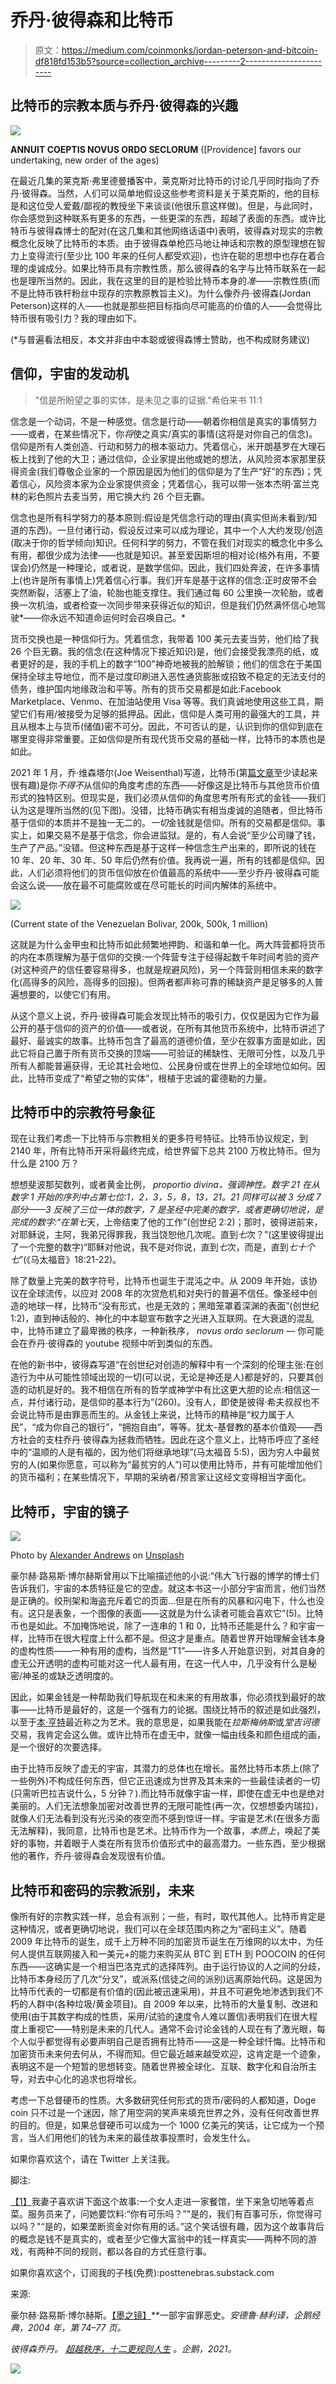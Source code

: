 # 乔丹·彼得森和比特币

> 原文：<https://medium.com/coinmonks/jordan-peterson-and-bitcoin-df818fd153b5?source=collection_archive---------2----------------------->

## 比特币的宗教本质与乔丹·彼得森的兴趣

![](img/18cce63d491cb8279dccb0909d50fc7c.png)

**ANNUIT COEPTIS NOVUS ORDO SECLORUM** ([Providence] favors our undertaking, new order of the ages)

在最近几集的莱克斯·弗里德曼播客中，莱克斯对比特币的讨论几乎同时指向了乔丹·彼得森。当然，人们可以简单地假设这些参考资料是关于莱克斯的，他的目标是和这位受人爱戴/鄙视的教授坐下来谈谈(他很乐意这样做)。但是，与此同时，你会感觉到这种联系有更多的东西，一些更深的东西，超越了表面的东西。或许比特币与彼得森博士的配对(在这几集和其他网络话语中)表明，彼得森对现实的宗教概念化反映了比特币的本质。由于彼得森单枪匹马地让神话和宗教的原型理想在智力上变得流行(至少比 100 年来的任何人都受欢迎)，也许在聪的思想中也存在着合理的虔诚成分。如果比特币具有宗教性质，那么彼得森的名字与比特币联系在一起也是理所当然的。因此，我在这里的目的是检验比特币本身的*准*——宗教性质(而不是比特币铁杆粉丝中现存的宗教原教旨主义)。为什么像乔丹·彼得森(Jordan Peterson)这样的人——也就是那些把目标指向尽可能高的价值的人——会觉得比特币很有吸引力？我的理由如下。

(*与普遍看法相反，本文并非由中本聪或彼得森博士赞助，也不构成财务建议)

## 信仰，宇宙的发动机

> "信是所盼望之事的实体，是未见之事的证据."希伯来书 11:1

信念是一个动词，不是一种感觉。信念是行动——朝着你相信是真实的事情努力——或者，在某些情况下，你*将*使之真实/真实的事情(这将是对你自己的信念)。信仰是所有人类创造、行动和努力的根本驱动力。凭着信心，米开朗基罗在大理石板上找到了他的大卫；通过信仰，企业家提出他或她的想法，从风险资本家那里获得资金(我们尊敬企业家的一个原因是因为他们的信仰是为了生产“好”的东西)；凭着信心，风险资本家为企业家提供资金；凭着信心，我可以带一张本杰明·富兰克林的彩色照片去麦当劳，用它换大约 26 个巨无霸。

信念也是所有科学努力的基本原则:假设是凭信念行动的理由(真实但尚未看到/知道的东西)。一旦付诸行动，假设反过来可以成为理论，其中一个人大约发现/创造(取决于你的哲学倾向)知识。任何科学的努力，不管在我们对现实的概念化中多么有用，都很少成为法律——也就是知识。甚至爱因斯坦的相对论(格外有用，不要误会)仍然是一种理论，或者说，是数学信仰。因此，我们四处奔波，在许多事情上(也许是所有事情上)凭着信心行事。我们开车是基于这样的信念:正时皮带不会突然断裂，活塞上了油，轮胎也能支撑住。我们通过每 60 公里换一次轮胎，或者换一次机油，或者检查一次同步带来获得近似的知识，但是我们仍然满怀信心地驾驶*——你永远不知道命运何时会召唤自己。*

货币交换也是一种信仰行为。凭着信念，我带着 100 美元去麦当劳，他们给了我 26 个巨无霸。我的信念(在这种情况下接近知识)是，他们会接受我漂亮的纸，或者更好的是，我的手机上的数字“100”神奇地被我的脸解锁；他们的信念在于美国保持全球主导地位，而不是过度印刷进入恶性通货膨胀或招致不稳定的无法支付的债务，维护国内地缘政治和平等。所有的货币交易都是如此:Facebook Marketplace、Venmo、在加油站使用 Visa 等等。我们真诚地使用这些工具，期望它们有用/被接受为足够的抵押品。因此，信仰是人类可用的最强大的工具，并且从根本上与货币(储值)密不可分。因此，不可否认的是，认识到你的信仰到底在哪里变得非常重要。正如信仰是所有现代货币交易的基础一样，比特币的本质也是如此。

2021 年 1 月，乔·维森塔尔(Joe Weisenthal)写道，比特币(第[篇文章](https://www.bloomberg.com/news/articles/2021-01-21/bitcoin-is-a-faith-based-asset-joe-weisenthal)至少读起来很有趣)是你*不得不*从信仰的角度考虑的东西——好像这是比特币与其他货币价值形式的独特区别。但现实是，我们必须从信仰的角度思考所有形式的金钱——我们认为这是理所当然的(见下图)。没错，比特币确实有相当虔诚的追随者，但比特币基于信仰的本质并不是独一无二的。*一切*金钱就是信仰。所有的交易都是信仰。事实上，如果交易不是基于信念，你会进监狱。是的，有人会说“至少公司赚了钱，生产了产品。”没错。但这种东西是基于这样一种信念生产出来的，即所说的钱在 10 年、20 年、30 年、50 年后仍然有价值。我再说一遍，所有的钱都是信仰。因此，人们必须将他们的货币信仰放在价值最高的系统中——至少乔丹·彼得森可能会这么说——放在最不可能腐败或在尽可能长的时间内解体的系统中。

![](img/dd8e258c86208a46832e0622ab60ee61.png)

(Current state of the Venezuelan Bolivar, 200k, 500k, 1 million)

这就是为什么金甲虫和比特币如此频繁地押韵、和谐和单一化。两大阵营都将货币的内在本质理解为基于信仰的交换:一个阵营专注于经得起数千年时间考验的资产(对这种资产的信任要容易得多，也就是规避风险)，另一个阵营则相信未来的数字化(高得多的风险，高得多的回报)。但两者都声称可靠的稀缺资产是足够多的人普遍想要的，以使它们有用。

从这个意义上说，乔丹·彼得森可能会发现比特币的吸引力，仅仅是因为它作为最公开的基于信仰的资产的价值——或者说，在所有其他货币系统中，比特币讲述了最好、最诚实的故事。比特币包含了最高的道德价值，至少在叙事方面是如此，因此它将自己置于所有货币交换的顶端——可验证的稀缺性、无限可分性，以及几乎所有人都能普遍获得，无论其社会地位、公民身份或在世界上的全球地位如何。因此，比特币变成了“希望之物的实体”，根植于忠诚的霍德勒的力量。

## 比特币中的宗教符号象征

现在让我们考虑一下比特币与宗教相关的更多符号特征。比特币协议规定，到 2140 年，所有比特币开采将最终完成，给世界留下总共 2100 万枚比特币。但为什么是 2100 万？

想想斐波那契数列，或者黄金比例， *proportio divina，*强调神性。数字 21 在从数字 1 开始的序列中占第七位:1，2，3，5，8，13，21。21 同样可以被 3 分成 7 部分——3 反映了三位一体的数字，7 是圣经中完美的数字，或者更确切地说，是完成的数字:“在*第七*天，上帝结束了他的工作”(创世纪 2:2)；那时，彼得进前来，对耶稣说，主阿，我弟兄得罪我，我当饶恕他几次呢。直到*七*次？”(这里彼得提出了一个完整的数字)“耶稣对他说，我不是对你说，直到*七*次，而是，直到*七十个七*”(《马太福音》18:21-22)。

除了数量上完美的数字符号，比特币也诞生于混沌之中。从 2009 年开始，该协议在全球流传，以应对 2008 年的次贷危机和对央行的普遍不信任。像圣经中创造的地球一样，比特币“没有形式，也是无效的；黑暗笼罩着深渊的表面”(创世纪 1:2)，直到神话般的、神化的中本聪宣布数字之光进入互联网。在大衰退的混乱中，比特币建立了最卑微的秩序，一种新秩序， *novus ordo seclorum —* 你可能会在乔丹·彼得森的 youtube 视频中听到类似的东西。

在他的新书中，彼得森写道“在创世纪对创造的解释中有一个深刻的伦理主张:在创造行为中从可能性领域出现的一切(可以说，无论是神还是人)都是好的，只要其创造的动机是好的。我不相信在所有的哲学或神学中有比这更大胆的论点:相信这一点，并付诸行动，是信仰的基本行为”(260)。没有人，即使是彼得·希夫叔叔也不会说比特币是由罪恶而生的。从金钱上来说，比特币的精神是“权力属于人民”，“成为你自己的银行”，“拥抱自由”，等等。犹太-基督教的基本价值观——西方社会的支柱乔丹·彼得森为拯救而牺牲。因此在这个意义上，比特币呼应了圣经中的“温顺的人是有福的，因为他们将继承地球”(马太福音 5:5)，因为穷人中最贫穷的人(如果你愿意，可以称为“最贫穷的人”)可以使用比特币，并有可能增加他们的货币福利；在某些情况下，早期的采纳者/预言家让这经文变得相当字面化。

## 比特币，宇宙的镜子

![](img/63f99e1ec350acefb7f66e73a306af0c.png)

Photo by [Alexander Andrews](https://unsplash.com/@alex_andrews?utm_source=unsplash&utm_medium=referral&utm_content=creditCopyText) on [Unsplash](https://unsplash.com/s/photos/outer-space?utm_source=unsplash&utm_medium=referral&utm_content=creditCopyText)

豪尔赫·路易斯·博尔赫斯曾用以下比喻描述他的小说:“伟大飞行器的博学的博士们告诉我们，宇宙的本质特征是它的空虚。就这本书这一小部分宇宙而言，他们当然是正确的。绞刑架和海盗充斥着它的页面…但是在所有的风暴和闪电下，什么也没有。这只是表象，一个图像的表面——这就是为什么读者可能会喜欢它”(5)。比特币也是如此。不加掩饰地说，除了一连串的 1 和 0，比特币还能是什么？和宇宙一样，比特币在很大程度上什么都不是。但这才是重点。随着世界开始理解金钱本身的虚构性质——一种有用的虚构，当然是“T1”——许多人开始意识到，对其自身的虚无公开透明的虚构可能对这一代人最有用，在这一代人中，几乎没有什么是秘密/神圣的或缺乏透明度的。

因此，如果金钱是一种帮助我们导航现在和未来的有用故事，你必须找到最好的故事——比特币是最好的，这是一个强有力的论据。围绕比特币的叙述是如此强烈，以至于[本·亨特](https://www.epsilontheory.com/in-praise-of-bitcoin/)最近称之为艺术。我的意思是，如果我能在*拉斯梅纳斯*或*堂吉诃德*交易，我肯定会这么做。或许比特币在虚无中，就像一幅由线条和颜色组成的画，是一个很好的次要选择。

由于比特币反映了虚无的宇宙，其潜力的总体也在增长。虽然比特币本质上(除了一些例外)不构成任何东西，但它正迅速成为世界及其未来的一些最佳读者的一切(只需听巴拉吉说什么，5 分钟？).而比特币就像宇宙一样，即使在虚无中也是绝对美丽的。人们无法想象加密对改善世界的无限可能性(再一次，仅想想委内瑞拉)，就像人们无法看到没有光污染的夜空而不感到惊讶一样。宇宙是艺术(在很多方面无法解释)，我同意，比特币也是艺术。比特币作为一个故事，*本质上*，唤起了美好的事物，并着眼于人类在所有货币价值形式中的最高潜力。一些东西，至少根据他的著作，乔丹·彼得森会发现很有价值。

## 比特币和密码的宗教派别，未来

像所有好的宗教实践一样，总会有派别；一些，有时，取代其他人。比特币肯定是这种情况，或者更确切地说，我们可以在全球范围内称之为“密码主义”。随着 2009 年比特币的诞生，成千上万种不同的加密货币诞生在万维网的以太中，为任何人提供互联网接入和一美元+的能力来购买从 BTC 到 ETH 到 POOCOIN 的任何东西——这确实是一个相当巴洛克式的选择阵列。由于运行协议的人之间的分歧，比特币本身经历了几次“分叉”，或派系(信徒之间的派别)远离原始代码。这是因为比特币代表的一切都是有价值的(因此被迅速采用)，并且不可避免地渗透到我们不朽的人群中(各种垃圾/黄金项目)。自 2009 年以来，比特币的大量复制、改进和使用(由于其数字构成的性质，采用/试验的速度令人难以置信)表明我们在很大程度上重视它——特别是未来的几代人。通常不会讨论金钱的人现在有了激光眼，每个人似乎都觉得有必要声明自己是否拥有比特币——这是一种全球忏悔。比特币和加密货币未来何去何从，不得而知。但它最近越来越受欢迎，这肯定是一个迹象，表明这不是一个短暂的思想转变。随着世界被全球化、互联、数字化和自治所主导，对去中心化的追求也将增长。

考虑一下总督硬币的性质。大多数研究任何形式的货币/密码的人都知道，Doge coin 只不过是一个迷因，除了用空洞的笑声来填充世界之外，没有任何改善世界的目的。但是，如果总督硬币可以成为一个 1000 亿美元的笑话，让它成为一个预言，当人们用他们的钱为未来的最佳故事投票时，会发生什么。

如果你喜欢这个，请在 Twitter 上关注我。

脚注:

[【1】](#_ftnref1)我妻子喜欢讲下面这个故事:一个女人走进一家餐馆，坐下来急切地等着点菜。服务员来了，问她要饮料:“你有可乐吗？”"是的，我们有百事可乐，你觉得可以吗？"“是的，如果垄断资金对你有用的话。”这个笑话很有趣，因为这个故事背后的概念是钱不是真实的，或者至少它像大富翁中的钱一样真实——两种不同的游戏，有两种不同的规则，都以各自的方式任意行事。

如果你喜欢这个，订阅我的子栈(免费):posttenebras.substack.com

来源:

豪尔赫·路易斯·博尔赫斯。[【墨之镜】](https://www.amazon.com/Universal-History-Iniquity-Penguin-Classics/dp/0142437891/ref=sr_1_1?dchild=1&keywords=a+universal+history+of+iniquity&qid=1617918381&sr=8-1)**一部宇宙罪恶史。*安德鲁·赫利译，企鹅经典，2004 年，第 74–77 页。*

*彼得森乔丹。 [*超越秩序，十二更规则人生*](https://www.amazon.com/Beyond-Order-More-Rules-Life/dp/0593084640/ref=sr_1_2?crid=2A0C5TMSLP9ZB&dchild=1&keywords=beyond+order+12+more+rules+for+life&qid=1620997849&sprefix=beyond+order%2Caps%2C210&sr=8-2) 。企鹅，2021。*

*![](img/7577922d05553b7b306c253a48daf2d3.png)*